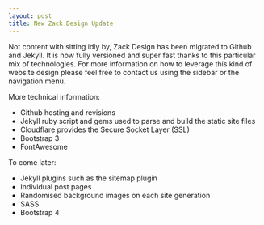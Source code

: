 ```yaml
---
layout: post
title: New Zack Design Update
---
```


Not content with sitting idly by, Zack Design has been migrated to Github and Jekyll. It is now fully versioned and super fast thanks to this particular mix of technologies. For more information on how to leverage this kind of website design please feel free to contact us using the sidebar or the navigation menu.

More technical information:

* Github hosting and revisions
* Jekyll ruby script and gems used to parse and build the static site files
* Cloudflare provides the Secure Socket Layer (SSL)
* Bootstrap 3
* FontAwesome

To come later:

* Jekyll plugins such as the sitemap plugin
* Individual post pages
* Randomised background images on each site generation
* SASS
* Bootstrap 4
